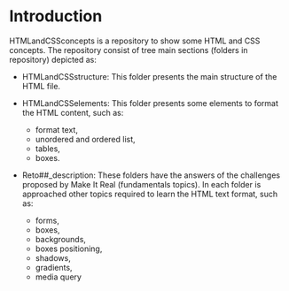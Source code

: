 # Introduction
HTMLandCSSconcepts is a repository to show some HTML and CSS concepts. The repository consist of tree main sections (folders in repository) depicted as:

* HTMLandCSSstructure: This folder presents the main structure of the HTML file.
* HTMLandCSSelements: This folder presents some elements to format the HTML content, such as:
  * format text, 
  * unordered and ordered list, 
  * tables, 
  * boxes.
  
* Reto##_description: These folders have the answers of the challenges proposed by Make It Real (fundamentals topics). In each folder is approached other topics required to learn the HTML text format, such as:
  * forms, 
  * boxes, 
  * backgrounds, 
  * boxes positioning, 
  * shadows, 
  * gradients, 
  * media query 
